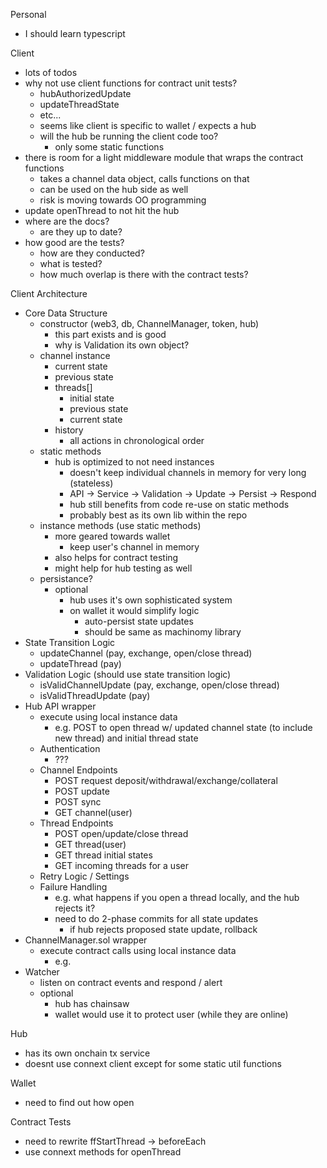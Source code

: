 Personal
- I should learn typescript

Client
- lots of todos
- why not use client functions for contract unit tests?
  - hubAuthorizedUpdate
  - updateThreadState
  - etc...
  - seems like client is specific to wallet / expects a hub
  - will the hub be running the client code too?
    - only some static functions
- there is room for a light middleware module that wraps the contract functions
  - takes a channel data object, calls functions on that
  - can be used on the hub side as well
  - risk is moving towards OO programming
- update openThread to not hit the hub
- where are the docs?
  - are they up to date?
- how good are the tests?
  - how are they conducted?
  - what is tested?
  - how much overlap is there with the contract tests?

Client Architecture
- Core Data Structure
  - constructor (web3, db, ChannelManager, token, hub)
    - this part exists and is good
    - why is Validation its own object?
  - channel instance
    - current state
    - previous state
    - threads[]
      - initial state
      - previous state
      - current state
    - history
      - all actions in chronological order
  - static methods
    - hub is optimized to not need instances
      - doesn't keep individual channels in memory for very long (stateless)
      - API -> Service -> Validation -> Update -> Persist -> Respond
      - hub still benefits from code re-use on static methods
      - probably best as its own lib within the repo
  - instance methods (use static methods)
    - more geared towards wallet
      - keep user's channel in memory
    - also helps for contract testing
    - might help for hub testing as well
  - persistance?
    - optional
      - hub uses it's own sophisticated system
      - on wallet it would simplify logic
        - auto-persist state updates
        - should be same as machinomy library
- State Transition Logic
  - updateChannel (pay, exchange, open/close thread)
  - updateThread (pay)
- Validation Logic (should use state transition logic)
  - isValidChannelUpdate (pay, exchange, open/close thread)
  - isValidThreadUpdate (pay)
- Hub API wrapper
  - execute using local instance data
    - e.g. POST to open thread w/ updated channel state (to include new thread)
      and initial thread state
  - Authentication
    - ???
  - Channel Endpoints
    - POST request deposit/withdrawal/exchange/collateral
    - POST update
    - POST sync
    - GET channel(user)
  - Thread Endpoints
    - POST open/update/close thread
    - GET thread(user)
    - GET thread initial states
    - GET incoming threads for a user
  - Retry Logic / Settings
  - Failure Handling
    - e.g. what happens if you open a thread locally, and the hub rejects it?
    - need to do 2-phase commits for all state updates
      - if hub rejects proposed state update, rollback
- ChannelManager.sol wrapper
  - execute contract calls using local instance data
    - e.g.
- Watcher
  - listen on contract events and respond / alert
  - optional
    - hub has chainsaw
    - wallet would use it to protect user (while they are online)

Hub
- has its own onchain tx service
- doesnt use connext client except for some static util functions

Wallet
- need to find out how open

Contract Tests
- need to rewrite ffStartThread -> beforeEach
- use connext methods for openThread

